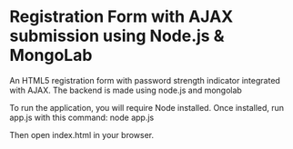 # Registration Form with AJAX submission using Node.js & MongoLab

An HTML5 registration form with password strength indicator integrated with AJAX. The backend is made using node.js and mongolab

To run the application, you will require Node installed. Once installed, run app.js with this command: node app.js

Then open index.html in your browser.
